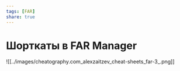 ```yaml
---
tags: [FAR]
share: true
---
```

# Шорткаты в FAR Manager
![[../images/cheatography.com_alexzaitzev_cheat-sheets_far-3_.png]]
